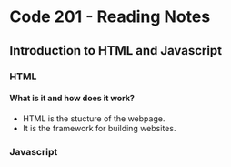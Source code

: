 # Code 201 - Reading Notes
## Introduction to HTML and Javascript
### HTML
#### What is it and how does it work?
- HTML is the stucture of the webpage.
- It is the framework for building websites.



### Javascript